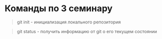 # Команды по 3 семинару

> git init - инициализация локального репозитория

> git status - получить информацию от git о его текущем состоянии